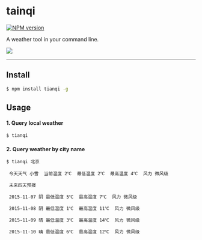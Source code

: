 # tainqi

[![NPM version](https://img.shields.io/npm/v/tianqi.svg?style=flat)](https://npmjs.org/package/tianqi)

A weather tool in your command line. 

![](http://images2015.cnblogs.com/blog/463864/201511/463864-20151106221827258-2005760871.jpg)

---

## Install

```bash
$ npm install tianqi -g
```

## Usage

#### 1. Query local weather

```bash
$ tianqi
```

#### 2. Query weather by city name

```bash
$ tianqi 北京
```

```
 今天天气 小雪  当前温度 2℃  最低温度 2℃  最高温度 4℃  风力 微风级

 未来四天预报

 2015-11-07 阴 最低温度 5℃  最高温度 7℃  风力 微风级

 2015-11-08 阴 最低温度 1℃  最高温度 11℃  风力 微风级

 2015-11-09 晴 最低温度 3℃  最高温度 14℃  风力 微风级

 2015-11-10 晴 最低温度 6℃  最高温度 12℃  风力 微风级

```

